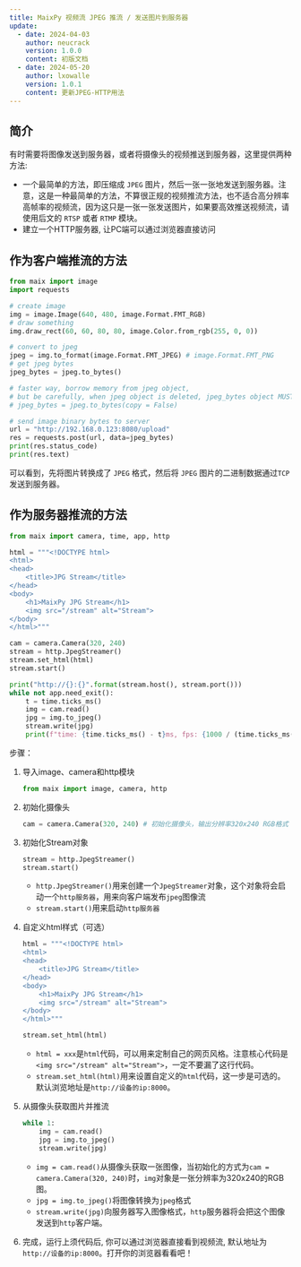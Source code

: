 ```yaml
---
title: MaixPy 视频流 JPEG 推流 / 发送图片到服务器
update:
  - date: 2024-04-03
    author: neucrack
    version: 1.0.0
    content: 初版文档
  - date: 2024-05-20
    author: lxowalle
    version: 1.0.1
    content: 更新JPEG-HTTP用法
---
```


## 简介

有时需要将图像发送到服务器，或者将摄像头的视频推送到服务器，这里提供两种方法:

- 一个最简单的方法，即压缩成 `JPEG` 图片，然后一张一张地发送到服务器。注意，这是一种最简单的方法，不算很正规的视频推流方法，也不适合高分辨率高帧率的视频流，因为这只是一张一张发送图片，如果要高效推送视频流，请使用后文的 `RTSP` 或者 `RTMP` 模块。
- 建立一个HTTP服务器, 让PC端可以通过浏览器直接访问

## 作为客户端推流的方法

```python
from maix import image
import requests

# create image
img = image.Image(640, 480, image.Format.FMT_RGB)
# draw something
img.draw_rect(60, 60, 80, 80, image.Color.from_rgb(255, 0, 0))

# convert to jpeg
jpeg = img.to_format(image.Format.FMT_JPEG) # image.Format.FMT_PNG
# get jpeg bytes
jpeg_bytes = jpeg.to_bytes()

# faster way, borrow memory from jpeg object,
# but be carefully, when jpeg object is deleted, jpeg_bytes object MUST NOT be used, or program will crash
# jpeg_bytes = jpeg.to_bytes(copy = False)

# send image binary bytes to server
url = "http://192.168.0.123:8080/upload"
res = requests.post(url, data=jpeg_bytes)
print(res.status_code)
print(res.text)
```

可以看到，先将图片转换成了 `JPEG` 格式，然后将 `JPEG` 图片的二进制数据通过`TCP`发送到服务器。

## 作为服务器推流的方法

```python
from maix import camera, time, app, http

html = """<!DOCTYPE html>
<html>
<head>
    <title>JPG Stream</title>
</head>
<body>
    <h1>MaixPy JPG Stream</h1>
    <img src="/stream" alt="Stream">
</body>
</html>"""

cam = camera.Camera(320, 240)
stream = http.JpegStreamer()
stream.set_html(html)
stream.start()

print("http://{}:{}".format(stream.host(), stream.port()))
while not app.need_exit():
    t = time.ticks_ms()
    img = cam.read()
    jpg = img.to_jpeg()
    stream.write(jpg)
    print(f"time: {time.ticks_ms() - t}ms, fps: {1000 / (time.ticks_ms() - t)}")
```


步骤：

1. 导入image、camera和http模块

   ```python
   from maix import image, camera, http
   ```

2. 初始化摄像头

   ```python
   cam = camera.Camera(320, 240) # 初始化摄像头，输出分辨率320x240 RGB格式
   ```

3. 初始化Stream对象

   ```python
   stream = http.JpegStreamer()
   stream.start()
   ```

   - `http.JpegStreamer()`用来创建一个`JpegStreamer`对象，这个对象将会启动一个`http服务器`，用来向客户端发布`jpeg`图像流
   - `stream.start()`用来启动`http服务器`

4. 自定义html样式（可选）

   ```python
   html = """<!DOCTYPE html>
   <html>
   <head>
       <title>JPG Stream</title>
   </head>
   <body>
       <h1>MaixPy JPG Stream</h1>
       <img src="/stream" alt="Stream">
   </body>
   </html>"""
   
   stream.set_html(html)
   ```

   - `html = xxx`是`html`代码，可以用来定制自己的网页风格。注意核心代码是`<img src="/stream" alt="Stream">`，一定不要漏了这行代码。
   - `stream.set_html(html)`用来设置自定义的`html`代码，这一步是可选的。默认浏览地址是`http://设备的ip:8000`。

5. 从摄像头获取图片并推流

   ```python
   while 1:
       img = cam.read()
       jpg = img.to_jpeg()
       stream.write(jpg)
   ```

   - `img = cam.read()`从摄像头获取一张图像，当初始化的方式为`cam = camera.Camera(320, 240)`时，`img`对象是一张分辨率为320x240的RGB图。
   - `jpg = img.to_jpeg()`将图像转换为`jpeg`格式
   - `stream.write(jpg)`向服务器写入图像格式，`http`服务器将会把这个图像发送到`http`客户端。

6. 完成，运行上须代码后, 你可以通过浏览器直接看到视频流, 默认地址为`http://设备的ip:8000`。打开你的浏览器看看吧！

   
